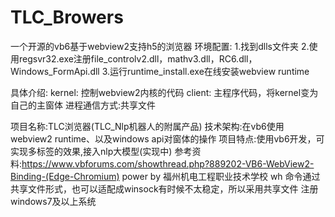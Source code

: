 # TLC_Browers
一个开源的vb6基于webview2支持h5的浏览器
环境配置:
1.找到dlls文件夹
2.使用regsvr32.exe注册file_controlv2.dll，mathv3.dll，RC6.dll，Windows_FormApi.dll
3.运行runtime_install.exe在线安装webview runtime

具体介绍:
kernel:
控制webview2内核的代码
client:
主程序代码，将kernel变为自己的主窗体
进程通信方式:共享文件

项目名称:TLC浏览器(TLC_Nlp机器人的附属产品)
技术架构:在vb6使用webview2 runtime、以及windows api对窗体的操作
项目特点:使用vb6开发，可实现多标签的效果,接入nlp大模型(实现中)
参考资料:https://www.vbforums.com/showthread.php?889202-VB6-WebView2-Binding-(Edge-Chromium)
power by 福州机电工程职业技术学校 wh
命令通过共享文件形式，也可以适配成winsock有时候不太稳定，所以采用共享文件
注册windows7及以上系统
